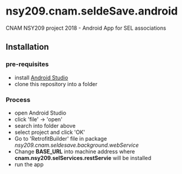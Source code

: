 # nsy209.cnam.seldeSave.android

CNAM NSY209 project 2018 - Android App for SEL associations

## Installation
### pre-requisites
* install [Android Studio](https://developer.android.com/studio/)
* clone this repository into a folder

### Process
* open Android Studio
* click 'file' -> 'open'
* search into folder above
* select project and click 'OK'
* Go to 'RetrofitBuilder' file in package *nsy209.cnam.seldesave.background.webService*
* Change **BASE_URL** into machine address where **cnam.nsy209.selServices.restServie** will be installed 
* run the app 
